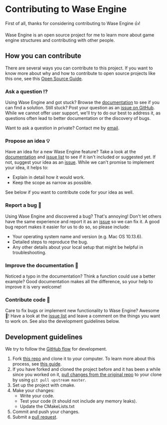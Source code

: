 
# Contributing to Wase Engine

<!-- This CONTRIBUTING.md is adapted from https://gist.github.com/peterdesmet/e90a1b0dc17af6c12daf6e8b2f044e7c -->

First of all, thanks for considering contributing to Wase Engine 👍!

Wase Engine is an open source project for me to learn more about game engine structures and contributing with other people.

[documentation]: https://wase-engine.com/documentation
[repo]: https://github.com/Wase-Engine/wase-engine
[issues]: https://github.com/Wase-Engine/wase-engine/issues
[new_issue]: https://github.com/Wase-Engine/wase-engine/issues/new/choose
[email]: info@wase-engine.com

## How you can contribute

There are several ways you can contribute to this project. If you want to know more about why and how to contribute to open source projects like this one, see this [Open Source Guide](https://opensource.guide/how-to-contribute/).

### Ask a question ⁉️

Using Wase Engine and got stuck? Browse the [documentation][documentation] to see if you can find a solution. Still stuck? Post your question as an [issue on GitHub][new_issue]. While we cannot offer user support, we'll try to do our best to address it, as questions often lead to better documentation or the discovery of bugs.

Want to ask a question in private? Contact me by [email](mailto:email).

### Propose an idea 💡

Have an idea for a new Wase Engine feature? Take a look at the [documentation][documentation] and [issue list][issues] to see if it isn't included or suggested yet. If not, suggest your idea as an [issue][new_issue]. While we can't promise to implement your idea, it helps to:

* Explain in detail how it would work.
* Keep the scope as narrow as possible.

See below if you want to contribute code for your idea as well.

### Report a bug 🐛

Using Wase Engine and discovered a bug? That's annoying! Don't let others have the same experience and report it as an [issue][new_issue] so we can fix it. A good bug report makes it easier for us to do so, so please include:

* Your operating system name and version (e.g. Mac OS 10.13.6).
* Detailed steps to reproduce the bug.
* Any other details about your local setup that might be helpful in troubleshooting.

### Improve the documentation 📖

Noticed a typo in the documentation? Think a function could use a better example? Good documentation makes all the difference, so your help to improve it is very welcome!

### Contribute code 📝

Care to fix bugs or implement new functionality to Wase Engine? Awesome 👏! Have a look at the [issue list][issues] and leave a comment on the things you want to work on. See also the development guidelines below.

## Development guidelines

We try to follow the [GitHub flow](https://guides.github.com/introduction/flow/) for development.

1. Fork [this repo][repo] and clone it to your computer. To learn more about this process, see [this guide](https://guides.github.com/activities/forking/).
2. If you have forked and cloned the project before and it has been a while since you worked on it, [pull changes from the original repo](https://help.github.com/articles/merging-an-upstream-repository-into-your-fork/) to your clone by using `git pull upstream master`.
3. Set up the project with cmake.
4. Make your changes:
    * Write your code.
    * Test your code (it should not include any memory leaks).
    * Update the CMakeLists.txt
5. Commit and push your changes.
6. Submit a [pull request](https://guides.github.com/activities/forking/#making-a-pull-request).

